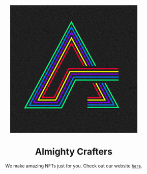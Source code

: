 <div align="center">
  	<img src="./public/pictures/AC%20Icon%20(1).png" width="400"/>
	<h1>Almighty Crafters</h1>

We make amazing NFTs just for you. Check out our website [`here`].

[`here`]: https://shyamjayakannan.github.io/almighty-crafters
</div>
